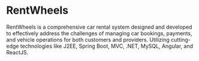 # RentWheels
RentWheels is a comprehensive car rental system designed and developed to effectively address the challenges of managing car bookings, payments, and vehicle operations for both customers and providers. Utilizing cutting-edge technologies like J2EE, Spring Boot, MVC, .NET, MySQL, Angular, and ReactJS.
